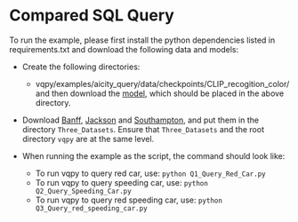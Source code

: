 #  Compared SQL Query

To run the example, please first install the python dependencies listed in requirements.txt and download the following data and models:

- Create the following directories:
  - vqpy/examples/aicity_query/data/checkpoints/CLIP_recogition_color/
  and then download the [model](https://drive.google.com/drive/folders/1J6zSRS7ubWinO9BxKIt7e8lI2Z1zD6g2), which should be placed in the above directory.

- Download [Banff](link), [Jackson](link) and [Southampton](link), and put them in the directory `Three_Datasets`. Ensure that `Three_Datasets` and the root directory `vqpy` are at the same level.

- When running the example as the script, the command should look like:
  - To run vqpy to query red car, use: 
  `python Q1_Query_Red_Car.py`
  - To run vqpy to query speeding car, use: 
  `python Q2_Query_Speeding_Car.py`
  - To run vqpy to query red speeding car, use:
  `python Q3_Query_red_speeding_car.py`
